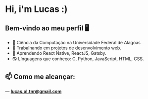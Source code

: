 # Hi, i'm Lucas :)
##   Bem-vindo ao meu perfil 🖥

- 📘 Ciência da Computação na Universidade Federal de Alagoas
- 🔭 Trabalhando em projetos de desenvolvimento web.
- 🌱 Aprendendo React Native, ReactJS, Gatsby.
- 🌎 Línguagens que conheço: C, Python, JavaScript, HTML, CSS.

## 📫 Como me alcançar:
 —  **lucas.ol.tnr@gmail.com**
